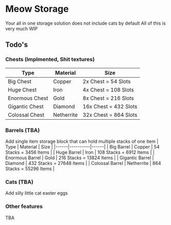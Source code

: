 # Meow Storage
Your all in one storage solution does not include cats by default
All of this is very much WIP

## Todo's 

### Chests (Implmented, Shit textures)
| Type | Material | Size |
|------|----------|------|
| Big Chest | Copper | 2x Chest = 54 Slots |
| Huge Chest | Iron | 4x Chest = 108 Slots |
| Enormous Chest | Gold | 8x Chest = 216 Slots |
| Gigantic Chest | Diamond | 16x Chest = 432 Slots |
| Colossal Chest | Netherrite | 32x Chest = 864 Slots |

### Barrels (TBA)
Add single item storage block that can hold multiple stacks of one item
| Type | Material | Size |
|------|----------|------|
| Big Barrel | Copper | 54 Stacks = 3456 Items |
| Huge Barrel | Iron | 108 Stacks = 6912 Items |
| Enormous Barrel | Gold | 216 Stacks = 13824 Items |
| Gigantic Barrel | Diamond | 432 Stacks = 27648 Items |
| Colossal Barrel | Netherrite | 864 Stacks = 55296 Items |

### Cats (TBA)
Add silly little cat easter eggs

### Other features
TBA
